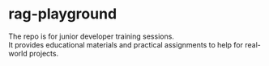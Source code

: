 # rag-playground

The repo is for junior developer training sessions.  
It provides educational materials and practical assignments to help for real-world projects.

